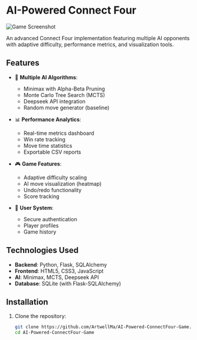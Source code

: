 # AI-Powered Connect Four

![Game Screenshot](/app/static/images/screenshot.png)

An advanced Connect Four implementation featuring multiple AI opponents with adaptive difficulty, performance metrics, and visualization tools.

## Features

- 🧠 **Multiple AI Algorithms**:
  - Minimax with Alpha-Beta Pruning
  - Monte Carlo Tree Search (MCTS)
  - Deepseek API integration
  - Random move generator (baseline)

- 📊 **Performance Analytics**:
  - Real-time metrics dashboard
  - Win rate tracking
  - Move time statistics
  - Exportable CSV reports

- 🎮 **Game Features**:
  - Adaptive difficulty scaling
  - AI move visualization (heatmap)
  - Undo/redo functionality
  - Score tracking

- 🔐 **User System**:
  - Secure authentication
  - Player profiles
  - Game history

## Technologies Used

- **Backend**: Python, Flask, SQLAlchemy
- **Frontend**: HTML5, CSS3, JavaScript
- **AI**: Minimax, MCTS, Deepseek API
- **Database**: SQLite (with Flask-SQLAlchemy)

## Installation

1. Clone the repository:
   ```bash
   git clone https://github.com/ArtwellMa/AI-Powered-ConnectFour-Game.git
   cd AI-Powered-ConnectFour-Game
